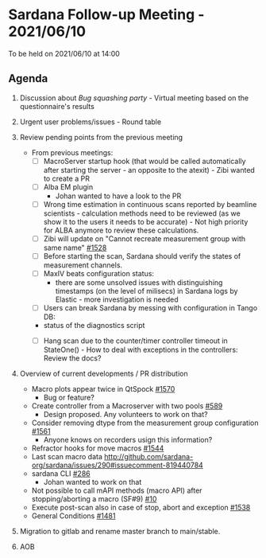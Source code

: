 # Sardana Follow-up Meeting - 2021/06/10

To be held on 2021/06/10 at 14:00

## Agenda

1. Discussion about _Bug squashing party_ - Virtual meeting based on the questionnaire's results
2. Urgent user problems/issues - Round table
3. Review pending points from the previous meeting
     - From previous meetings:
        - [ ] MacroServer startup hook (that would be called automatically after starting the server - an opposite to the atexit)
              - Zibi wanted to create a PR
        - [ ] Alba EM plugin
	      - Johan wanted to have a look to the PR
        - [ ] Wrong time estimation in continuous scans reported by beamline scientists - calculation methods need to be reviewed (as we show it to the users
        it needs to be accurate) 
              - Not high priority for ALBA anymore to review these calculations.
        - [ ] Zibi will update on "Cannot recreate measurement group with same name" [#1528](https://github.com/sardana-org/sardana/issues/1528) 
        - [ ] Before starting the scan, Sardana should verify the states of measurement channels.
        - [ ] MaxIV beats configuration status:
            - there are some unsolved issues with distinguishing timestamps (on the level of milisecs) in Sardana logs by Elastic - more investigation is needed
        - [ ] Users can break Sardana by messing with configuration in Tango DB:
	    - status of the diagnostics script
        - [ ] Hang scan due to the counter/timer controller timeout in StateOne() - How to deal with exceptions in the controllers: Review the docs?
  
    
4. Overview of current developments / PR distribution
    - Macro plots appear twice in QtSpock [#1570](https://github.com/sardana-org/sardana/issues/1570)
      - Bug or feature?
    - Create controller from a Macroserver with two pools [#589](https://github.com/sardana-org/sardana/issues/589)
      - Design proposed. Any volunteers to work on that?
    - Consider removing dtype from the measurement group configuration [#1561](https://github.com/sardana-org/sardana/issues/1561)
      - Anyone knows on recorders usign this information?
    - Refractor hooks for move macros [#1544](https://github.com/sardana-org/sardana/pull/1544)
    - Last scan macro data http://github.com/sardana-org/sardana/issues/290#issuecomment-819440784
    - sardana CLI [#286](https://github.com/sardana-org/sardana/issues/286)
      - Johan wanted to work on that
    - Not possible to call mAPI methods (macro API) after stopping/aborting a macro (SF#9) [#10](https://github.com/sardana-org/sardana/issues/10)
    - Execute post-scan also in case of stop, abort and exception [#1538](https://github.com/sardana-org/sardana/pull/1538)
    - General Conditions [#1481](https://github.com/sardana-org/sardana/pull/1481)
    
5. Migration to gitlab and rename master branch to main/stable.

6. AOB

